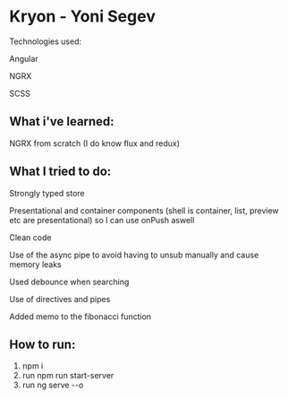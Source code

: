 # Kryon - Yoni Segev

Technologies used:

Angular

NGRX

SCSS


## What i've learned:
NGRX from scratch (I do know flux and redux)

## What I tried to do:
Strongly typed store

Presentational and container components (shell is container, list, preview etc are presentational) so I can use onPush aswell

Clean code

Use of the async pipe to avoid having to unsub manually and cause memory leaks

Used debounce when searching

Use of directives and pipes

Added memo to the fibonacci function


## How to run:
1. npm i
2. run npm run start-server
3. run ng serve --o





